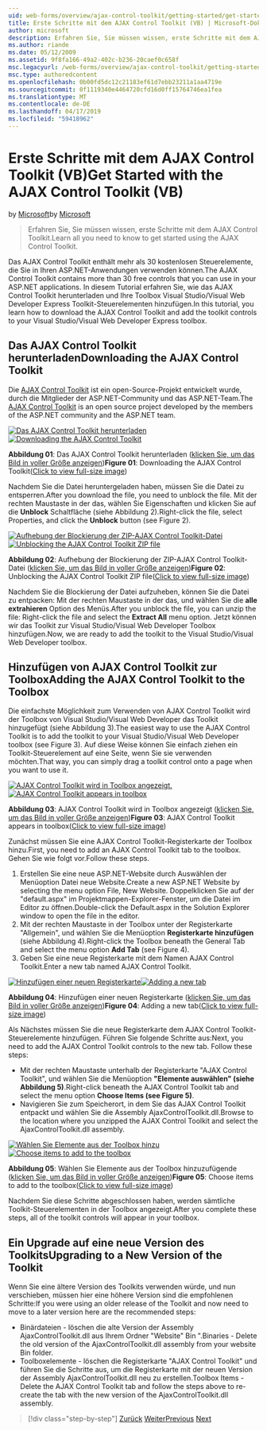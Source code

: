 ```yaml
---
uid: web-forms/overview/ajax-control-toolkit/getting-started/get-started-with-the-ajax-control-toolkit-vb
title: Erste Schritte mit dem AJAX Control Toolkit (VB) | Microsoft-Dokumentation
author: microsoft
description: Erfahren Sie, Sie müssen wissen, erste Schritte mit dem AJAX Control Toolkit.
ms.author: riande
ms.date: 05/12/2009
ms.assetid: 9f8fa166-49a2-402c-b236-20caef0c658f
msc.legacyurl: /web-forms/overview/ajax-control-toolkit/getting-started/get-started-with-the-ajax-control-toolkit-vb
msc.type: authoredcontent
ms.openlocfilehash: 0b00fd5dc12c21183ef61d7ebb23211a1aa4719e
ms.sourcegitcommit: 0f1119340e4464720cfd16d0ff15764746ea1fea
ms.translationtype: MT
ms.contentlocale: de-DE
ms.lasthandoff: 04/17/2019
ms.locfileid: "59418962"
---
```

# <a name="get-started-with-the-ajax-control-toolkit-vb"></a><span data-ttu-id="b104d-103">Erste Schritte mit dem AJAX Control Toolkit (VB)</span><span class="sxs-lookup"><span data-stu-id="b104d-103">Get Started with the AJAX Control Toolkit (VB)</span></span>

<span data-ttu-id="b104d-104">by [Microsoft](https://github.com/microsoft)</span><span class="sxs-lookup"><span data-stu-id="b104d-104">by [Microsoft](https://github.com/microsoft)</span></span>

> <span data-ttu-id="b104d-105">Erfahren Sie, Sie müssen wissen, erste Schritte mit dem AJAX Control Toolkit.</span><span class="sxs-lookup"><span data-stu-id="b104d-105">Learn all you need to know to get started using the AJAX Control Toolkit.</span></span>


<span data-ttu-id="b104d-106">Das AJAX Control Toolkit enthält mehr als 30 kostenlosen Steuerelemente, die Sie in Ihren ASP.NET-Anwendungen verwenden können.</span><span class="sxs-lookup"><span data-stu-id="b104d-106">The AJAX Control Toolkit contains more than 30 free controls that you can use in your ASP.NET applications.</span></span> <span data-ttu-id="b104d-107">In diesem Tutorial erfahren Sie, wie das AJAX Control Toolkit herunterladen und Ihre Toolbox Visual Studio/Visual Web Developer Express Toolkit-Steuerelementen hinzufügen.</span><span class="sxs-lookup"><span data-stu-id="b104d-107">In this tutorial, you learn how to download the AJAX Control Toolkit and add the toolkit controls to your Visual Studio/Visual Web Developer Express toolbox.</span></span>

## <a name="downloading-the-ajax-control-toolkit"></a><span data-ttu-id="b104d-108">Das AJAX Control Toolkit herunterladen</span><span class="sxs-lookup"><span data-stu-id="b104d-108">Downloading the AJAX Control Toolkit</span></span>

<span data-ttu-id="b104d-109">Die [AJAX Control Toolkit](http://devexpress.com/act) ist ein open-Source-Projekt entwickelt wurde, durch die Mitglieder der ASP.NET-Community und das ASP.NET-Team.</span><span class="sxs-lookup"><span data-stu-id="b104d-109">The [AJAX Control Toolkit](http://devexpress.com/act) is an open source project developed by the members of the ASP.NET community and the ASP.NET team.</span></span>


<span data-ttu-id="b104d-110">[![Das AJAX Control Toolkit herunterladen](get-started-with-the-ajax-control-toolkit-vb/_static/image1.jpg)](get-started-with-the-ajax-control-toolkit-vb/_static/image1.png)</span><span class="sxs-lookup"><span data-stu-id="b104d-110">[![Downloading the AJAX Control Toolkit](get-started-with-the-ajax-control-toolkit-vb/_static/image1.jpg)](get-started-with-the-ajax-control-toolkit-vb/_static/image1.png)</span></span>

<span data-ttu-id="b104d-111">**Abbildung 01**: Das AJAX Control Toolkit herunterladen ([klicken Sie, um das Bild in voller Größe anzeigen](get-started-with-the-ajax-control-toolkit-vb/_static/image2.png))</span><span class="sxs-lookup"><span data-stu-id="b104d-111">**Figure 01**: Downloading the AJAX Control Toolkit([Click to view full-size image](get-started-with-the-ajax-control-toolkit-vb/_static/image2.png))</span></span>


<span data-ttu-id="b104d-112">Nachdem Sie die Datei heruntergeladen haben, müssen Sie die Datei zu entsperren.</span><span class="sxs-lookup"><span data-stu-id="b104d-112">After you download the file, you need to unblock the file.</span></span> <span data-ttu-id="b104d-113">Mit der rechten Maustaste in der das, wählen Sie Eigenschaften und klicken Sie auf die **Unblock** Schaltfläche (siehe Abbildung 2).</span><span class="sxs-lookup"><span data-stu-id="b104d-113">Right-click the file, select Properties, and click the **Unblock** button (see Figure 2).</span></span>


<span data-ttu-id="b104d-114">[![Aufhebung der Blockierung der ZIP-AJAX Control Toolkit-Datei](get-started-with-the-ajax-control-toolkit-vb/_static/image2.jpg)](get-started-with-the-ajax-control-toolkit-vb/_static/image3.png)</span><span class="sxs-lookup"><span data-stu-id="b104d-114">[![Unblocking the AJAX Control Toolkit ZIP file](get-started-with-the-ajax-control-toolkit-vb/_static/image2.jpg)](get-started-with-the-ajax-control-toolkit-vb/_static/image3.png)</span></span>

<span data-ttu-id="b104d-115">**Abbildung 02**: Aufhebung der Blockierung der ZIP-AJAX Control Toolkit-Datei ([klicken Sie, um das Bild in voller Größe anzeigen](get-started-with-the-ajax-control-toolkit-vb/_static/image4.png))</span><span class="sxs-lookup"><span data-stu-id="b104d-115">**Figure 02**: Unblocking the AJAX Control Toolkit ZIP file([Click to view full-size image](get-started-with-the-ajax-control-toolkit-vb/_static/image4.png))</span></span>


<span data-ttu-id="b104d-116">Nachdem Sie die Blockierung der Datei aufzuheben, können Sie die Datei zu entpacken: Mit der rechten Maustaste in der das, und wählen Sie die **alle extrahieren** Option des Menüs.</span><span class="sxs-lookup"><span data-stu-id="b104d-116">After you unblock the file, you can unzip the file: Right-click the file and select the **Extract All** menu option.</span></span> <span data-ttu-id="b104d-117">Jetzt können wir das Toolkit zur Visual Studio/Visual Web Developer Toolbox hinzufügen.</span><span class="sxs-lookup"><span data-stu-id="b104d-117">Now, we are ready to add the toolkit to the Visual Studio/Visual Web Developer toolbox.</span></span>

## <a name="adding-the-ajax-control-toolkit-to-the-toolbox"></a><span data-ttu-id="b104d-118">Hinzufügen von AJAX Control Toolkit zur Toolbox</span><span class="sxs-lookup"><span data-stu-id="b104d-118">Adding the AJAX Control Toolkit to the Toolbox</span></span>

<span data-ttu-id="b104d-119">Die einfachste Möglichkeit zum Verwenden von AJAX Control Toolkit wird der Toolbox von Visual Studio/Visual Web Developer das Toolkit hinzugefügt (siehe Abbildung 3).</span><span class="sxs-lookup"><span data-stu-id="b104d-119">The easiest way to use the AJAX Control Toolkit is to add the toolkit to your Visual Studio/Visual Web Developer toolbox (see Figure 3).</span></span> <span data-ttu-id="b104d-120">Auf diese Weise können Sie einfach ziehen ein Toolkit-Steuerelement auf eine Seite, wenn Sie sie verwenden möchten.</span><span class="sxs-lookup"><span data-stu-id="b104d-120">That way, you can simply drag a toolkit control onto a page when you want to use it.</span></span>


<span data-ttu-id="b104d-121">[![AJAX Control Toolkit wird in Toolbox angezeigt.](get-started-with-the-ajax-control-toolkit-vb/_static/image3.jpg)](get-started-with-the-ajax-control-toolkit-vb/_static/image5.png)</span><span class="sxs-lookup"><span data-stu-id="b104d-121">[![AJAX Control Toolkit appears in toolbox](get-started-with-the-ajax-control-toolkit-vb/_static/image3.jpg)](get-started-with-the-ajax-control-toolkit-vb/_static/image5.png)</span></span>

<span data-ttu-id="b104d-122">**Abbildung 03**: AJAX Control Toolkit wird in Toolbox angezeigt ([klicken Sie, um das Bild in voller Größe anzeigen](get-started-with-the-ajax-control-toolkit-vb/_static/image6.png))</span><span class="sxs-lookup"><span data-stu-id="b104d-122">**Figure 03**: AJAX Control Toolkit appears in toolbox([Click to view full-size image](get-started-with-the-ajax-control-toolkit-vb/_static/image6.png))</span></span>


<span data-ttu-id="b104d-123">Zunächst müssen Sie eine AJAX Control Toolkit-Registerkarte der Toolbox hinzu.</span><span class="sxs-lookup"><span data-stu-id="b104d-123">First, you need to add an AJAX Control Toolkit tab to the toolbox.</span></span> <span data-ttu-id="b104d-124">Gehen Sie wie folgt vor.</span><span class="sxs-lookup"><span data-stu-id="b104d-124">Follow these steps.</span></span>

1. <span data-ttu-id="b104d-125">Erstellen Sie eine neue ASP.NET-Website durch Auswählen der Menüoption Datei neue Website.</span><span class="sxs-lookup"><span data-stu-id="b104d-125">Create a new ASP.NET Website by selecting the menu option File, New Website.</span></span> <span data-ttu-id="b104d-126">Doppelklicken Sie auf der "default.aspx" im Projektmappen-Explorer-Fenster, um die Datei im Editor zu öffnen.</span><span class="sxs-lookup"><span data-stu-id="b104d-126">Double-click the Default.aspx in the Solution Explorer window to open the file in the editor.</span></span>
2. <span data-ttu-id="b104d-127">Mit der rechten Maustaste in der Toolbox unter der Registerkarte "Allgemein", und wählen Sie die Menüoption **Registerkarte hinzufügen** (siehe Abbildung 4).</span><span class="sxs-lookup"><span data-stu-id="b104d-127">Right-click the Toolbox beneath the General Tab and select the menu option **Add Tab** (see Figure 4).</span></span>
3. <span data-ttu-id="b104d-128">Geben Sie eine neue Registerkarte mit dem Namen AJAX Control Toolkit.</span><span class="sxs-lookup"><span data-stu-id="b104d-128">Enter a new tab named AJAX Control Toolkit.</span></span>


<span data-ttu-id="b104d-129">[![Hinzufügen einer neuen Registerkarte](get-started-with-the-ajax-control-toolkit-vb/_static/image4.jpg)](get-started-with-the-ajax-control-toolkit-vb/_static/image7.png)</span><span class="sxs-lookup"><span data-stu-id="b104d-129">[![Adding a new tab](get-started-with-the-ajax-control-toolkit-vb/_static/image4.jpg)](get-started-with-the-ajax-control-toolkit-vb/_static/image7.png)</span></span>

<span data-ttu-id="b104d-130">**Abbildung 04**: Hinzufügen einer neuen Registerkarte ([klicken Sie, um das Bild in voller Größe anzeigen](get-started-with-the-ajax-control-toolkit-vb/_static/image8.png))</span><span class="sxs-lookup"><span data-stu-id="b104d-130">**Figure 04**: Adding a new tab([Click to view full-size image](get-started-with-the-ajax-control-toolkit-vb/_static/image8.png))</span></span>


<span data-ttu-id="b104d-131">Als Nächstes müssen Sie die neue Registerkarte dem AJAX Control Toolkit-Steuerelemente hinzufügen. Führen Sie folgende Schritte aus:</span><span class="sxs-lookup"><span data-stu-id="b104d-131">Next, you need to add the AJAX Control Toolkit controls to the new tab. Follow these steps:</span></span>

- <span data-ttu-id="b104d-132">Mit der rechten Maustaste unterhalb der Registerkarte "AJAX Control Toolkit", und wählen Sie die Menüoption **"Elemente auswählen" (siehe Abbildung 5)**.</span><span class="sxs-lookup"><span data-stu-id="b104d-132">Right-click beneath the AJAX Control Toolkit tab and select the menu option **Choose Items (see Figure 5)**.</span></span>
- <span data-ttu-id="b104d-133">Navigieren Sie zum Speicherort, in dem Sie das AJAX Control Toolkit entpackt und wählen Sie die Assembly AjaxControlToolkit.dll.</span><span class="sxs-lookup"><span data-stu-id="b104d-133">Browse to the location where you unzipped the AJAX Control Toolkit and select the AjaxControlToolkit.dll assembly.</span></span>


<span data-ttu-id="b104d-134">[![Wählen Sie Elemente aus der Toolbox hinzu](get-started-with-the-ajax-control-toolkit-vb/_static/image5.jpg)](get-started-with-the-ajax-control-toolkit-vb/_static/image9.png)</span><span class="sxs-lookup"><span data-stu-id="b104d-134">[![Choose items to add to the toolbox](get-started-with-the-ajax-control-toolkit-vb/_static/image5.jpg)](get-started-with-the-ajax-control-toolkit-vb/_static/image9.png)</span></span>

<span data-ttu-id="b104d-135">**Abbildung 05**: Wählen Sie Elemente aus der Toolbox hinzuzufügende ([klicken Sie, um das Bild in voller Größe anzeigen](get-started-with-the-ajax-control-toolkit-vb/_static/image10.png))</span><span class="sxs-lookup"><span data-stu-id="b104d-135">**Figure 05**: Choose items to add to the toolbox([Click to view full-size image](get-started-with-the-ajax-control-toolkit-vb/_static/image10.png))</span></span>


<span data-ttu-id="b104d-136">Nachdem Sie diese Schritte abgeschlossen haben, werden sämtliche Toolkit-Steuerelementen in der Toolbox angezeigt.</span><span class="sxs-lookup"><span data-stu-id="b104d-136">After you complete these steps, all of the toolkit controls will appear in your toolbox.</span></span>

## <a name="upgrading-to-a-new-version-of-the-toolkit"></a><span data-ttu-id="b104d-137">Ein Upgrade auf eine neue Version des Toolkits</span><span class="sxs-lookup"><span data-stu-id="b104d-137">Upgrading to a New Version of the Toolkit</span></span>

<span data-ttu-id="b104d-138">Wenn Sie eine ältere Version des Toolkits verwenden würde, und nun verschieben, müssen hier eine höhere Version sind die empfohlenen Schritte:</span><span class="sxs-lookup"><span data-stu-id="b104d-138">If you were using an older release of the Toolkit and now need to move to a later version here are the recommended steps:</span></span>

- <span data-ttu-id="b104d-139">Binärdateien - löschen die alte Version der Assembly AjaxControlToolkit.dll aus Ihrem Ordner "Website" Bin ".</span><span class="sxs-lookup"><span data-stu-id="b104d-139">Binaries - Delete the old version of the AjaxControlToolkit.dll assembly from your website Bin folder.</span></span>
- <span data-ttu-id="b104d-140">Toolboxelemente - löschen die Registerkarte "AJAX Control Toolkit" und führen Sie die Schritte aus, um die Registerkarte mit der neuen Version der Assembly AjaxControlToolkit.dll neu zu erstellen.</span><span class="sxs-lookup"><span data-stu-id="b104d-140">Toolbox Items - Delete the AJAX Control Toolkit tab and follow the steps above to re-create the tab with the new version of the AjaxControlToolkit.dll assembly.</span></span>

> [!div class="step-by-step"]
> <span data-ttu-id="b104d-141">[Zurück](creating-a-custom-ajax-control-toolkit-control-extender-cs.md)
> [Weiter](using-ajax-control-toolkit-controls-and-control-extenders-vb.md)</span><span class="sxs-lookup"><span data-stu-id="b104d-141">[Previous](creating-a-custom-ajax-control-toolkit-control-extender-cs.md)
[Next](using-ajax-control-toolkit-controls-and-control-extenders-vb.md)</span></span>
